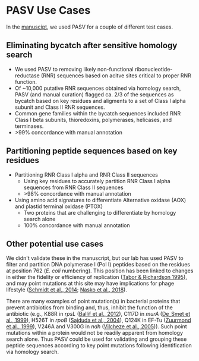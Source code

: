 # PASV Use Cases

In the [manuscipt](https://doi.org/10.1101/2021.01.20.427478 ), we used PASV for a couple of different test cases.

## Eliminating bycatch after sensitive homology search

- We used PASV to removing likely non-functional ribonucleotide-reductase (RNR) sequences based on acitve sites critical to proper RNR function.
- Of ~10,000 putative RNR sequences obtained via homology search, PASV (and manual curation) flagged ca. 2/3 of the sequences as bycatch based on key residues and aligments to a set of Class I alpha subunit and Class II RNR sequences.
- Common gene families within the bycatch sequences included RNR Class I beta subunits, thioredoxins, polymerases, helicases, and terminases.
- \>99% concordance with manual annotation

## Partitioning peptide sequences based on key residues

- Partitioning RNR Class I alpha and RNR Class II sequences
  - Using key residues to accurately partition RNR Class I alpha sequences from RNR Class II sequences
  - \>98% concordance with manual annotation
- Using amino acid signatures to differentiate Alternative oxidase (AOX) and plastid terminal oxidase (PTOX)
  - Two proteins that are challenging to differentiate by homology search alone
  - 100% concordance with manual annotation

## Other potential use cases

We didn't validate these in the manuscript, but our lab has used PASV to filter and partition DNA polymerase I (Pol I) peptides based on the residues at position 762 (*E. coli* numbering).  This position has been linked to changes in either the fidelity or efficiency of replication ([Tabor & Richardson 1995](http://dx.doi.org/10.1073/pnas.92.14.6339)), and may point mutations at this site may have implications for phage lifestyle ([Schmidt et al., 2014](http://dx.doi.org/10.1038/ismej.2013.124); [Nasko et al., 2018](http://dx.doi.org/10.3389/fmicb.2018.03053)).

There are many examples of point mutation(s) in bacterial proteins that prevent antibiotics from binding and, thus, inhibit the function of the antibiotic (e.g., K88R in *rpsL* ([Ballif et al., 2012](http://dx.doi.org/10.1186/1471-2180-12-191)), C117D in *murA* ([De_Smet et al., 1999](http://dx.doi.org/10.1099/00221287-145-11-3177)), H526T in *rpoB* ([Sajduda et al., 2004](http://dx.doi.org/10.1128/JCM.42.6.2425-2431.2004)), Q124K in EF-Tu ([Zuurmond et al., 1999](http://dx.doi.org/10.1006/jmbi.1999.3296)), V246A and V300G in *ndh* ([Vilcheze et al., 2005](http://dx.doi.org/10.1128/AAC.49.2.708-720.2005))).  Such point mutations within a protein would not be readily apparent from homology search alone.  Thus PASV could be used for validating and grouping these peptide sequences according to key point mutations following identification via homology search.
